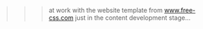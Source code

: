 >>> at work with the website template from www.free-css.com 
>>> just in the content development stage...
